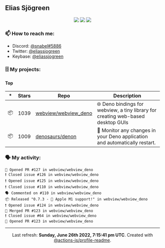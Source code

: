 ## Elias Sjögreen

<p align="center">
  <img src="https://img.shields.io/badge/🎂-dec. 2003-success" />
  <img src="https://img.shields.io/badge/🌎-Stockholm-informational" />
  <img src="https://img.shields.io/badge/👦-He/Him-informational" />
</p>

### 📫 How to reach me:

- Discord: [@snabel#5886](https://discord.com/users/267978757799673866)
- Twitter: [@eliassjogreen](https://twitter.com/eliassjogreen)
- Keybase: [@eliassjogreen](https://keybase.io/eliassjogreen)

### 🗄 My projects:

#### Top
|*|Stars|Repo|Description|
|---|---|---|---|
| 📦 | 1039 | [webview/webview_deno](https://github.com/webview/webview_deno) | 🌐 Deno bindings for webview, a tiny library for creating web-based desktop GUIs |
| 📦 | 1009 | [denosaurs/denon](https://github.com/denosaurs/denon) | 👀 Monitor any changes in your Deno application and automatically restart. |

### 🗣 My activity:

```
💪 Opened PR #127 in webview/webview_deno
❗️ Closed issue #126 in webview/webview_deno
❗️ Opened issue #125 in webview/webview_deno
❗️ Closed issue #110 in webview/webview_deno
🗣 Commented on #110 in webview/webview_deno
📦 Released "0.7.3 - 🍎 Apple M1 support!" in webview/webview_deno
❗️ Opened issue #124 in webview/webview_deno
🎉 Merged PR #123 in webview/webview_deno
❗️ Closed issue #64 in webview/webview_deno
💪 Opened PR #123 in webview/webview_deno
```

------------
<p align="center">Last refresh: <b>Sunday, June 26th 2022, 7:15:41 pm UTC</b>. Created with <a href=https://github.com/marketplace/actions/profile-readme>@actions-js/profile-readme</a>.</p>

